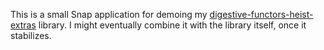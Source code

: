 This is a small Snap application for demoing my [digestive-functors-heist-extras](https://github.com/cimmanon/digestive-functors-heist-extras) library.  I might eventually combine it with the library itself, once it stabilizes.
